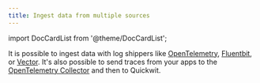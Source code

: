 ```yaml
---
title: Ingest data from multiple sources
---
```


import DocCardList from '@theme/DocCardList';

<DocCardList />

It is possible to ingest data with log shippers like [OpenTelemetry](../log-management/overview.md#opentelemetry-agent), [Fluentbit](../log-management/send-logs/using-fluentbit.md), or [Vector](../log-management/send-logs/using-vector.md). It's also possible to send traces from your apps to the [OpenTelemetry Collector](../log-management/send-logs/using-otel-collector-with-helm.md) and then to Quickwit.


